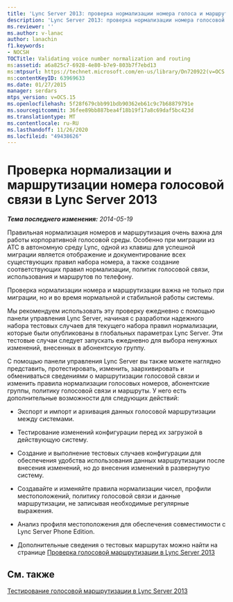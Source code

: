 ```yaml
---
title: 'Lync Server 2013: проверка нормализации номера голоса и маршрутизации'
description: 'Lync Server 2013: проверка нормализации номера голосовой связи и маршрутизации.'
ms.reviewer: ''
ms.author: v-lanac
author: lanachin
f1.keywords:
- NOCSH
TOCTitle: Validating voice number normalization and routing
ms:assetid: a6a825c7-6928-4e80-b7e9-803b7f7ebd13
ms:mtpsurl: https://technet.microsoft.com/en-us/library/Dn720922(v=OCS.15)
ms:contentKeyID: 63969633
ms.date: 01/27/2015
manager: serdars
mtps_version: v=OCS.15
ms.openlocfilehash: 5f28f679cbb991bdb90362eb61c9c7b68879791e
ms.sourcegitcommit: 36fee89bb887bea4f18b19f17a8c69daf5bc423d
ms.translationtype: MT
ms.contentlocale: ru-RU
ms.lasthandoff: 11/26/2020
ms.locfileid: "49438626"
---
```

# <a name="validating-voice-number-normalization-and-routing-in-lync-server-2013"></a>Проверка нормализации и маршрутизации номера голосовой связи в Lync Server 2013

<div data-xmlns="http://www.w3.org/1999/xhtml">

<div class="topic" data-xmlns="http://www.w3.org/1999/xhtml" data-msxsl="urn:schemas-microsoft-com:xslt" data-cs="https://msdn.microsoft.com/">

<div data-asp="https://msdn2.microsoft.com/asp">



</div>

<div id="mainSection">

<div id="mainBody">

<span> </span>

_**Тема последнего изменения:** 2014-05-19_

Правильная нормализация номеров и маршрутизация очень важна для работы корпоративной голосовой среды. Особенно при миграции из АТС в автономную среду Lync, одной из клавиш для успешной миграции является отображение и документирование всех существующих правил набора номера, а также создание соответствующих правил нормализации, политик голосовой связи, использования и маршрутов по телефону.

Проверка нормализации номера и маршрутизации важна не только при миграции, но и во время нормальной и стабильной работы системы.

Мы рекомендуем использовать эту проверку ежедневно с помощью панели управления Lync Server, начиная с разработки надежного набора тестовых случаев для текущего набора правил нормализации, которые были опубликованы в глобальных параметрах Lync Server. Эти тестовые случаи следует запускать ежедневно для выбора ненужных изменений, внесенных в абонентскую группу.

С помощью панели управления Lync Server вы также можете наглядно представить, протестировать, изменить, заархивировать и обмениваться сведениями о маршрутизации голосовой связи и изменить правила нормализации голосовых номеров, абонентские группы, политику голосовой связи и маршруты. У него есть дополнительные возможности для следующих действий:

  - Экспорт и импорт и архивация данных голосовой маршрутизации между системами.

  - Тестирование изменений конфигурации перед их загрузкой в действующую систему.

  - Создание и выполнение тестовых случаев конфигурации для обеспечения удобства использования данных маршрутизации после внесения изменений, но до внесения изменений в развернутую систему.

  - Создавайте и изменяйте правила нормализации чисел, профили местоположений, политику голосовой связи и данные маршрутизации, не записывая необходимые регулярные выражения.

  - Анализ профиля местоположения для обеспечения совместимости с Lync Server Phone Edition.

  - Дополнительные сведения о тестовых маршрутах можно найти на странице [Проверка голосовой маршрутизации в Lync Server 2013](lync-server-2013-test-voice-routing.md)

<div>

## <a name="see-also"></a>См. также


[Тестирование голосовой маршрутизации в Lync Server 2013](lync-server-2013-test-voice-routing.md)  
  

</div>

</div>

<span> </span>

</div>

</div>

</div>

